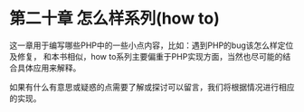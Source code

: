 # 第二十章 怎么样系列(how to)

这一章用于编写哪些PHP中的一些小点内容，比如：遇到PHP的bug该怎么样定位及修复，
和本书相似，how to系列主要偏重于PHP实现方面，当然也尽可能的结合具体应用来解释。

如果有什么有意思或疑惑的点需要了解或探讨可以留言，我们将根据情况进行相应的实现。
